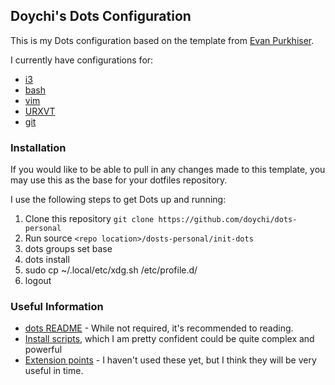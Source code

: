 ## Doychi's Dots Configuration

This is my Dots configuration based on the template from [Evan
Purkhiser](https://github.com/EvanPurkhiser/dots-template).

I currently have configurations for:
* [i3](http://i3wm.org)
* [bash](https://www.gnu.org/software/bash/)
* [vim](http://www.vim.org)
* [URXVT](http://softare.schmorp.de/pkg/rxvt-unicode)
* [git](https://git-scm.com)

### Installation

If you would like to be able to pull in any changes made to this template, you
may use this as the base for your dotfiles repository.

I use the following steps to get Dots up and running:
1. Clone this repository `git clone https://github.com/doychi/dots-personal`
2. Run source `<repo location>/dosts-personal/init-dots`
3. dots groups set base 
4. dots install
5. sudo cp ~/.local/etc/xdg.sh /etc/profile.d/
6. logout

### Useful Information
* [dots README](https://github.com/EvanPurkhiser/dots/blob/master/README.md) -
  While not required, it's recommended to reading.
* [Install
  scripts](https://github.com/EvanPurkhiser/dots/blob/master/README.md#installation-scripts),
which I am pretty confident could be quite complex and powerful 
* [Extension
  points](https://github.com/EvanPurkhiser/dots/blob/master/README.md#extending-configuration-files) -
   I haven't used these yet, but I think they will be very useful in time.
